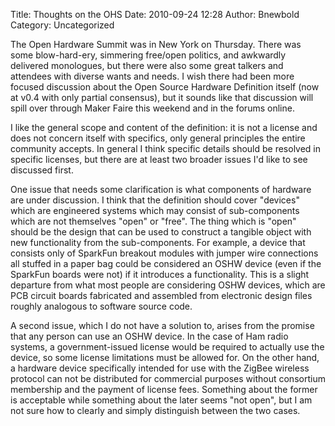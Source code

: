Title: Thoughts on the OHS
Date: 2010-09-24 12:28
Author: Bnewbold
Category: Uncategorized

The Open Hardware Summit was in New York on Thursday. There was some
blow-hard-ery, simmering free/open politics, and awkwardly delivered
monologues, but there were also some great talkers and attendees with
diverse wants and needs. I wish there had been more focused discussion
about the Open Source Hardware Definition itself (now at v0.4 with only
partial consensus), but it sounds like that discussion will spill over
through Maker Faire this weekend and in the forums online.

I like the general scope and content of the definition: it is not a
license and does not concern itself with specifics, only general
principles the entire community accepts. In general I think specific
details should be resolved in specific licenses, but there are at least
two broader issues I'd like to see discussed first.

One issue that needs some clarification is what components of hardware
are under discussion. I think that the definition should cover "devices"
which are engineered systems which may consist of sub-components which
are not themselves "open" or "free". The thing which is "open" should be
the design that can be used to construct a tangible object with new
functionality from the sub-components. For example, a device that
consists only of SparkFun breakout modules with jumper wire connections
all stuffed in a paper bag could be considered an OSHW device (even if
the SparkFun boards were not) if it introduces a functionality. This is
a slight departure from what most people are considering OSHW devices,
which are PCB circuit boards fabricated and assembled from electronic
design files roughly analogous to software source code.

A second issue, which I do not have a solution to, arises from the
promise that any person can use an OSHW device. In the case of Ham radio
systems, a government-issued license would be required to actually use
the device, so some license limitations must be allowed for. On the
other hand, a hardware device specifically intended for use with the
ZigBee wireless protocol can not be distributed for commercial purposes
without consortium membership and the payment of license fees. Something
about the former is acceptable while something about the later seems
"not open", but I am not sure how to clearly and simply distinguish
between the two cases.
